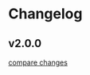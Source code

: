 # Changelog


## v2.0.0

[compare changes](https://github.com/boussadjra/vueye-table/compare/v2.0.0-alpha.13...v2.0.0)

